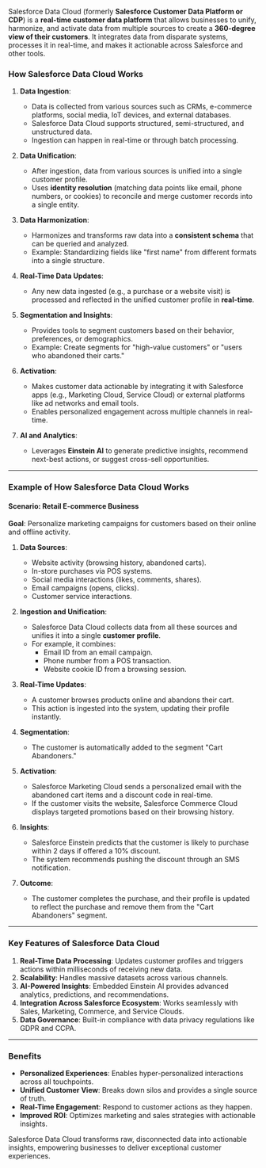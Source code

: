 Salesforce Data Cloud (formerly **Salesforce Customer Data Platform or CDP**) is a **real-time customer data platform** that allows businesses to unify, harmonize, and activate data from multiple sources to create a **360-degree view of their customers**. It integrates data from disparate systems, processes it in real-time, and makes it actionable across Salesforce and other tools.

### **How Salesforce Data Cloud Works**
1. **Data Ingestion**:
   - Data is collected from various sources such as CRMs, e-commerce platforms, social media, IoT devices, and external databases.
   - Salesforce Data Cloud supports structured, semi-structured, and unstructured data.
   - Ingestion can happen in real-time or through batch processing.

2. **Data Unification**:
   - After ingestion, data from various sources is unified into a single customer profile.
   - Uses **identity resolution** (matching data points like email, phone numbers, or cookies) to reconcile and merge customer records into a single entity.

3. **Data Harmonization**:
   - Harmonizes and transforms raw data into a **consistent schema** that can be queried and analyzed.
   - Example: Standardizing fields like "first name" from different formats into a single structure.

4. **Real-Time Data Updates**:
   - Any new data ingested (e.g., a purchase or a website visit) is processed and reflected in the unified customer profile in **real-time**.

5. **Segmentation and Insights**:
   - Provides tools to segment customers based on their behavior, preferences, or demographics.
   - Example: Create segments for "high-value customers" or "users who abandoned their carts."

6. **Activation**:
   - Makes customer data actionable by integrating it with Salesforce apps (e.g., Marketing Cloud, Service Cloud) or external platforms like ad networks and email tools.
   - Enables personalized engagement across multiple channels in real-time.

7. **AI and Analytics**:
   - Leverages **Einstein AI** to generate predictive insights, recommend next-best actions, or suggest cross-sell opportunities.

---

### **Example of How Salesforce Data Cloud Works**
#### Scenario: Retail E-commerce Business

**Goal**: Personalize marketing campaigns for customers based on their online and offline activity.

1. **Data Sources**:
   - Website activity (browsing history, abandoned carts).
   - In-store purchases via POS systems.
   - Social media interactions (likes, comments, shares).
   - Email campaigns (opens, clicks).
   - Customer service interactions.

2. **Ingestion and Unification**:
   - Salesforce Data Cloud collects data from all these sources and unifies it into a single **customer profile**.
   - For example, it combines:
     - Email ID from an email campaign.
     - Phone number from a POS transaction.
     - Website cookie ID from a browsing session.

3. **Real-Time Updates**:
   - A customer browses products online and abandons their cart.
   - This action is ingested into the system, updating their profile instantly.

4. **Segmentation**:
   - The customer is automatically added to the segment "Cart Abandoners."

5. **Activation**:
   - Salesforce Marketing Cloud sends a personalized email with the abandoned cart items and a discount code in real-time.
   - If the customer visits the website, Salesforce Commerce Cloud displays targeted promotions based on their browsing history.

6. **Insights**:
   - Salesforce Einstein predicts that the customer is likely to purchase within 2 days if offered a 10% discount.
   - The system recommends pushing the discount through an SMS notification.

7. **Outcome**:
   - The customer completes the purchase, and their profile is updated to reflect the purchase and remove them from the "Cart Abandoners" segment.

---

### **Key Features of Salesforce Data Cloud**
1. **Real-Time Data Processing**: Updates customer profiles and triggers actions within milliseconds of receiving new data.
2. **Scalability**: Handles massive datasets across various channels.
3. **AI-Powered Insights**: Embedded Einstein AI provides advanced analytics, predictions, and recommendations.
4. **Integration Across Salesforce Ecosystem**: Works seamlessly with Sales, Marketing, Commerce, and Service Clouds.
5. **Data Governance**: Built-in compliance with data privacy regulations like GDPR and CCPA.

---

### **Benefits**
- **Personalized Experiences**: Enables hyper-personalized interactions across all touchpoints.
- **Unified Customer View**: Breaks down silos and provides a single source of truth.
- **Real-Time Engagement**: Respond to customer actions as they happen.
- **Improved ROI**: Optimizes marketing and sales strategies with actionable insights.

Salesforce Data Cloud transforms raw, disconnected data into actionable insights, empowering businesses to deliver exceptional customer experiences.